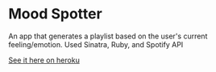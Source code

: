 # Mood Spotter

An app that generates a playlist based on the user's current feeling/emotion. Used Sinatra, Ruby, and Spotify API

[See it here on heroku](https://groupymoodproject.herokuapp.com)
